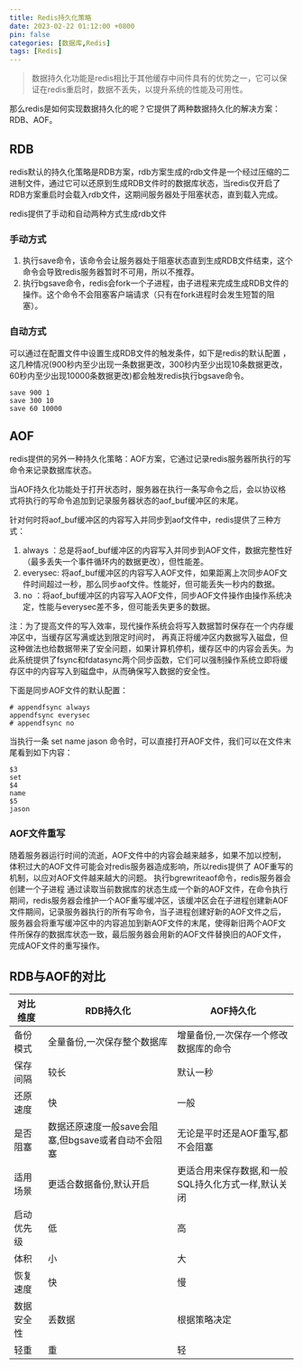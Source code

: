 ```yaml
---
title: Redis持久化策略
date: 2023-02-22 01:12:00 +0800
pin: false 
categories: [数据库,Redis]
tags: [Redis]
---
```


> 数据持久化功能是redis相比于其他缓存中间件具有的优势之一，它可以保证在redis重启时，数据不丢失，以提升系统的性能及可用性。

那么redis是如何实现数据持久化的呢？它提供了两种数据持久化的解决方案： RDB、AOF。

## RDB

redis默认的持久化策略是RDB方案，rdb方案生成的rdb文件是一个经过压缩的二进制文件，通过它可以还原到生成RDB文件时的数据库状态，当redis仅开启了RDB方案重启时会载入rdb文件，这期间服务器处于阻塞状态，直到载入完成。

redis提供了手动和自动两种方式生成rdb文件

### 手动方式

1. 执行save命令，该命令会让服务器处于阻塞状态直到生成RDB文件结束，这个命令会导致redis服务器暂时不可用，所以不推荐。
2. 执行bgsave命令，redis会fork一个子进程，由子进程来完成生成RDB文件的操作。这个命令不会阻塞客户端请求（只有在fork进程时会发生短暂的阻塞）。

### 自动方式

可以通过在配置文件中设置生成RDB文件的触发条件，如下是redis的默认配置 ，这几种情况(900秒内至少出现一条数据更改，300秒内至少出现10条数据更改，60秒内至少出现10000条数据更改)都会触发redis执行bgsave命令。

```
save 900 1
save 300 10
save 60 10000
```

## AOF 

redis提供的另外一种持久化策略：AOF方案，它通过记录redis服务器所执行的写命令来记录数据库状态。

当AOF持久化功能处于打开状态时，服务器在执行一条写命令之后，会以协议格式将执行的写命令追加到记录服务器状态的aof_buf缓冲区的末尾。

针对何时将aof_buf缓冲区的内容写入并同步到aof文件中，redis提供了三种方式：

1. always ：总是将aof_buf缓冲区的内容写入并同步到AOF文件，数据完整性好（最多丢失一个事件循环内的数据更改），但性能差。
2. everysec:  将aof_buf缓冲区的内容写入AOF文件，如果距离上次同步AOF文件时间超过一秒，那么同步aof文件。性能好，但可能丢失一秒内的数据。
3. no ：将aof_buf缓冲区的内容写入AOF文件，同步AOF文件操作由操作系统决定，性能与everysec差不多，但可能丢失更多的数据。

注：为了提高文件的写入效率，现代操作系统会将写入数据暂时保存在一个内存缓冲区中，当缓存区写满或达到限定时间时， 再真正将缓冲区内数据写入磁盘，但这种做法也给数据带来了安全问题，如果计算机停机，缓存区中的内容会丢失。为此系统提供了fsync和fdatasync两个同步函数，它们可以强制操作系统立即将缓存区中的内容写入到磁盘中，从而确保写入数据的安全性。

下面是同步AOF文件的默认配置：

```
# appendfsync always
appendfsync everysec
# appendfsync no
```

当执行一条 set name jason 命令时，可以直接打开AOF文件，我们可以在文件末尾看到如下内容：  

```
$3
set
$4
name
$5
jason
```

### AOF文件重写

随着服务器运行时间的流逝，AOF文件中的内容会越来越多，如果不加以控制，体积过大的AOF文件可能会对redis服务器造成影响，所以redis提供了 AOF重写的机制，以应对AOF文件越来越大的问题。 执行bgrewriteaof命令，redis服务器会创建一个子进程 通过读取当前数据库的状态生成一个新的AOF文件，在命令执行期间，redis服务器会维护一个AOF重写缓冲区，该缓冲区会在子进程创建新AOF文件期间，记录服务器执行的所有写命令，当子进程创建好新的AOF文件之后，服务器会将重写缓冲区中的内容追加到新AOF文件的末尾，使得新旧两个AOF文件所保存的数据库状态一致，最后服务器会用新的AOF文件替换旧的AOF文件，完成AOF文件的重写操作。

## RDB与AOF的对比

|对比维度|RDB持久化|AOF持久化|
|--|--|--|
|备份模式|全量备份,一次保存整个数据库	|增量备份,一次保存一个修改数据库的命令|
|保存间隔|较长	|默认一秒|
|还原速度|快	|一般|
|是否阻塞|数据还原速度一般save会阻塞,但bgsave或者自动不会阻塞	|无论是平时还是AOF重写,都不会阻塞|
|适用场景|更适合数据备份,默认开启	|更适合用来保存数据,和一般SQL持久化方式一样,默认关闭|
|启动优先级| 低	| 高|
|体积|小| 大|
|恢复速度| 快	|慢|
|数据安全性| 丢数据	| 根据策略决定|
|轻重| 重	|轻|

